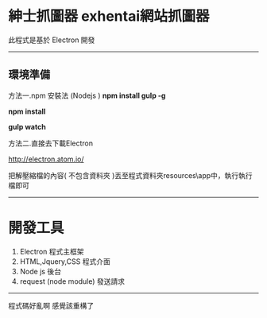 紳士抓圖器 exhentai網站抓圖器
===================
此程式是基於 Electron 開發


----------

環境準備
----
方法一.npm 安裝法 (Nodejs )
**npm install gulp -g**

**npm install**

**gulp watch**


方法二.直接去下載Electron

http://electron.atom.io/

把解壓縮檔的內容( 不包含資料夾 )丟至程式資料夾resources\app中，執行執行檔即可


----------


開發工具
======

 1. Electron 程式主框架
 2. HTML,Jquery,CSS 程式介面
 3. Node js 後台
 4. request (node module) 發送請求


----------
程式碼好亂啊 感覺該重構了
